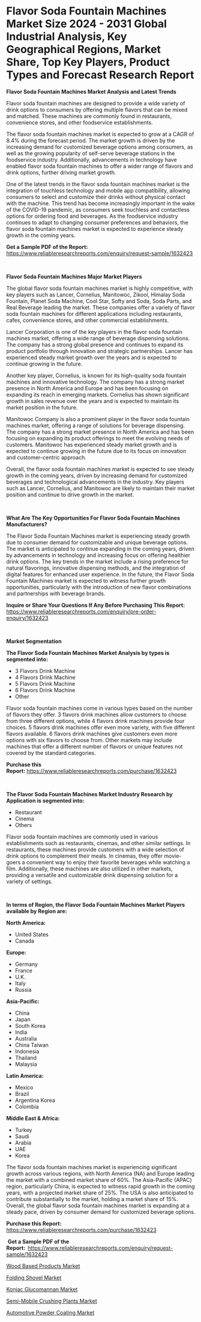 <p><h1>Flavor Soda Fountain Machines Market Size 2024 - 2031 Global Industrial Analysis, Key Geographical Regions, Market Share, Top Key Players, Product Types and Forecast Research Report</h1></p><p><strong>Flavor Soda Fountain Machines Market Analysis and Latest Trends</strong></p>
<p><p>Flavor soda fountain machines are designed to provide a wide variety of drink options to consumers by offering multiple flavors that can be mixed and matched. These machines are commonly found in restaurants, convenience stores, and other foodservice establishments.</p><p>The flavor soda fountain machines market is expected to grow at a CAGR of 8.4% during the forecast period. The market growth is driven by the increasing demand for customized beverage options among consumers, as well as the growing popularity of self-serve beverage stations in the foodservice industry. Additionally, advancements in technology have enabled flavor soda fountain machines to offer a wider range of flavors and drink options, further driving market growth.</p><p>One of the latest trends in the flavor soda fountain machines market is the integration of touchless technology and mobile app compatibility, allowing consumers to select and customize their drinks without physical contact with the machine. This trend has become increasingly important in the wake of the COVID-19 pandemic, as consumers seek touchless and contactless options for ordering food and beverages. As the foodservice industry continues to adapt to changing consumer preferences and behaviors, the flavor soda fountain machines market is expected to experience steady growth in the coming years.</p></p>
<p><strong>Get a Sample PDF of the Report:&nbsp;</strong> <a href="https://www.reliableresearchreports.com/enquiry/request-sample/1632423">https://www.reliableresearchreports.com/enquiry/request-sample/1632423</a></p>
<p>&nbsp;</p>
<p><strong>Flavor Soda Fountain Machines Major Market Players</strong></p>
<p><p>The global flavor soda fountain machines market is highly competitive, with key players such as Lancer, Cornelius, Manitowoc, Zikool, Himalay Soda Fountain, Planet Soda Machine, Cool Star, Softy and Soda, Soda Parts, and Real Beverage leading the market. These companies offer a variety of flavor soda fountain machines for different applications including restaurants, cafes, convenience stores, and other commercial establishments.</p><p>Lancer Corporation is one of the key players in the flavor soda fountain machines market, offering a wide range of beverage dispensing solutions. The company has a strong global presence and continues to expand its product portfolio through innovation and strategic partnerships. Lancer has experienced steady market growth over the years and is expected to continue growing in the future.</p><p>Another key player, Cornelius, is known for its high-quality soda fountain machines and innovative technology. The company has a strong market presence in North America and Europe and has been focusing on expanding its reach in emerging markets. Cornelius has shown significant growth in sales revenue over the years and is expected to maintain its market position in the future.</p><p>Manitowoc Company is also a prominent player in the flavor soda fountain machines market, offering a range of solutions for beverage dispensing. The company has a strong market presence in North America and has been focusing on expanding its product offerings to meet the evolving needs of customers. Manitowoc has experienced steady market growth and is expected to continue growing in the future due to its focus on innovation and customer-centric approach.</p><p>Overall, the flavor soda fountain machines market is expected to see steady growth in the coming years, driven by increasing demand for customized beverages and technological advancements in the industry. Key players such as Lancer, Cornelius, and Manitowoc are likely to maintain their market position and continue to drive growth in the market.</p></p>
<p>&nbsp;</p>
<p><strong>What Are The Key Opportunities For Flavor Soda Fountain Machines Manufacturers?</strong></p>
<p><p>The Flavor Soda Fountain Machines market is experiencing steady growth due to consumer demand for customizable and unique beverage options. The market is anticipated to continue expanding in the coming years, driven by advancements in technology and increasing focus on offering healthier drink options. The key trends in the market include a rising preference for natural flavorings, innovative dispensing methods, and the integration of digital features for enhanced user experience. In the future, the Flavor Soda Fountain Machines market is expected to witness further growth opportunities, particularly with the introduction of new flavor combinations and partnerships with beverage brands.</p></p>
<p><strong>Inquire or Share Your Questions If Any Before Purchasing This Report:</strong> <a href="https://www.reliableresearchreports.com/enquiry/pre-order-enquiry/1632423">https://www.reliableresearchreports.com/enquiry/pre-order-enquiry/1632423</a></p>
<p>&nbsp;</p>
<p><strong>Market Segmentation</strong></p>
<p><strong>The Flavor Soda Fountain Machines Market Analysis by types is segmented into:</strong></p>
<p><ul><li>3 Flavors Drink Machine</li><li>4 Flavors Drink Machine</li><li>5 Flavors Drink Machine</li><li>6 Flavors Drink Machine</li><li>Other</li></ul></p>
<p><p>Flavor soda fountain machines come in various types based on the number of flavors they offer. 3 flavors drink machines allow customers to choose from three different options, while 4 flavors drink machines provide four choices. 5 flavors drink machines offer even more variety, with five different flavors available. 6 flavors drink machines give customers even more options with six flavors to choose from. Other markets may include machines that offer a different number of flavors or unique features not covered by the standard categories.</p></p>
<p><strong>Purchase this Report:&nbsp;</strong><a href="https://www.reliableresearchreports.com/purchase/1632423">https://www.reliableresearchreports.com/purchase/1632423</a></p>
<p>&nbsp;</p>
<p><strong>The Flavor Soda Fountain Machines Market Industry Research by Application is segmented into:</strong></p>
<p><ul><li>Restaurant</li><li>Cinema</li><li>Others</li></ul></p>
<p><p>Flavor soda fountain machines are commonly used in various establishments such as restaurants, cinemas, and other similar settings. In restaurants, these machines provide customers with a wide selection of drink options to complement their meals. In cinemas, they offer movie-goers a convenient way to enjoy their favorite beverages while watching a film. Additionally, these machines are also utilized in other markets, providing a versatile and customizable drink dispensing solution for a variety of settings.</p></p>
<p>&nbsp;</p>
<p><strong>In terms of Region, the Flavor Soda Fountain Machines Market Players available by Region are:</strong></p>
<p>
    <p> <strong> North America: </strong>
        <ul>
            <li>United States</li>
            <li>Canada</li>
        </ul>
        </p> 
    <p> <strong> Europe: </strong>
        <ul>
            <li>Germany</li>
            <li>France</li>
            <li>U.K.</li>
            <li>Italy</li>
            <li>Russia</li>
        </ul>
        </p> 
    <p> <strong> Asia-Pacific: </strong>
        <ul>
            <li>China</li>
            <li>Japan</li>
            <li>South Korea</li>
            <li>India</li>
            <li>Australia</li>
            <li>China Taiwan</li>
            <li>Indonesia</li>
            <li>Thailand</li>
            <li>Malaysia</li>
        </ul>
        </p> 
    <p> <strong> Latin America: </strong>
        <ul>
            <li>Mexico</li>
            <li>Brazil</li>
            <li>Argentina Korea</li>
            <li>Colombia</li>
        </ul>
        </p> 
    <p> <strong> Middle East & Africa: </strong>
        <ul>
            <li>Turkey</li>
            <li>Saudi</li>
            <li>Arabia</li>
            <li>UAE</li>
            <li>Korea</li>
        </ul>
    </p>
    </p>
<p><p>The flavor soda fountain machines market is experiencing significant growth across various regions, with North America (NA) and Europe leading the market with a combined market share of 60%. The Asia-Pacific (APAC) region, particularly China, is expected to witness rapid growth in the coming years, with a projected market share of 25%. The USA is also anticipated to contribute substantially to the market, holding a market share of 15%. Overall, the global flavor soda fountain machines market is expanding at a steady pace, driven by consumer demand for customized beverage options.</p></p>
<p><strong>Purchase this Report: </strong><a href="https://www.reliableresearchreports.com/purchase/1632423">https://www.reliableresearchreports.com/purchase/1632423</a></p>
<p>&nbsp;<strong>Get a Sample PDF of the Report:&nbsp;&nbsp;</strong><a href="https://www.reliableresearchreports.com/enquiry/request-sample/1632423">https://www.reliableresearchreports.com/enquiry/request-sample/1632423</a></p>
<p><strong></strong></p>
<p><p><a href="https://lydian-appliance-61d.notion.site/Wood-Based-Products-Market-Size-Reflecting-a-Forecast-Till-2031-Market-By-Type-By-Application-and--157a4a240ecd4d1083f331c2af3e9583">Wood Based Products Market</a></p><p><a href="https://summer-dogwood-3e9.notion.site/Insights-into-Folding-Shovel-Market-Size-Analysing-Market-Share-Trends-and-Growth-from-2024-to-20-c74b4de022d340aaab133b54ace516d4">Folding Shovel Market</a></p><p><a href="https://view.publitas.com/reportprime-1/konjac-glucomannan-market-research-report-the-key-to-successful-business-strategy-forecasted-for-period-from-2024-2031/">Konjac Glucomannan Market</a></p><p><a href="https://github.com/gamblestampleyjenny50m5sl6/Market-Research-Report-List-1/blob/main/semi-mobile-crushing-plants-market.md">Semi-Mobile Crushing Plants Market</a></p><p><a href="https://view.publitas.com/reportprime-1/automotive-powder-coating-market-furnish-information-about-market-size-market-share-market-dynamics-and-projections-spanning-from-2024-to-2031/">Automotive Powder Coating Market</a></p></p>
